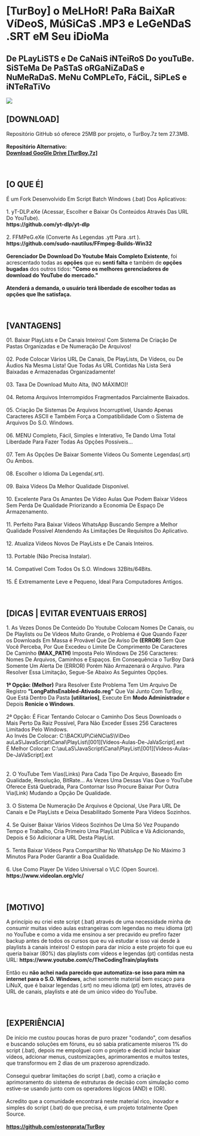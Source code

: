 # [TurBoy] o MeLHoR! PaRa BaiXaR VíDeoS, MúSiCaS .MP3 e LeGeNDaS .SRT eM Seu iDioMa
<h2>De PLayLiSTS e De CaNaiS iNTeiRoS Do youTuBe. SiSTeMa De PaSTaS oRGaNiZaDaS e NuMeRaDaS. MeNu CoMPLeTo, FáCiL, SiPLeS e iNTeRaTiVo</h2>
<img src="https://github.com/ostonprata/TurBoy/blob/main/TurBoy_1280x720.jpg">
<h2>[DOWNLOAD]</h2>
Repositório GitHub só oferece 25MB por projeto, o TurBoy.7z tem 27.3MB.
</br>
</br>
<b>Repositório Alternativo:</b>
</br>
<a href="https://drive.google.com/file/d/12BLgtgOA5dEW8e3YWjlPA5nXjOj2ntRp"><b>Download GooGle Drive [TurBoy.7z]</b></a>
</br>
</br>
</br>
<h2>[O QUE É]</h2>
É um Fork Desenvolvido Em Script Batch Windows (.bat) Dos Aplicativos:
</br>
</br>
1. yT-DLP.eXe (Acessar, Escolher e Baixar Os Conteúdos Através Das URL Do YouTube).
</br>
<b>https://github.com/yt-dlp/yt-dlp</b>
</br>
</br>
2. FFMPeG.eXe (Converte As Legendas .ytt Para .srt ).
</br>
<b>https://github.com/sudo-nautilus/FFmpeg-Builds-Win32</b>
</br>
</br>
<b>Gerenciador De Download Do Youtube Mais Completo Existente</b>, foi acrescentado todas as <b>opções</b> que eu <b>senti falta</b> e também de <b>opções bugadas</b> dos outros tidos: <b>"Como os melhores gerenciadores de download do YouTube do mercado."</b>
</br>
</br>
<b>Atenderá a demanda, o usuário terá liberdade de escolher todas as opções que lhe satisfaça.</b>
</br>
</br>
</br>
<h2>[VANTAGENS]</h2>
01. Baixar PlayLists e De Canais Inteiros! Com Sistema De Criação De Pastas Organizadas e De Numeração De Arquivos!
</br>
</br>
02. Pode Colocar Vários URL De Canais, De PlayLists, De Vídeos, ou De Áudios Na Mesma Lista! Que Todas As URL Contidas Na Lista Será Baixadas e Armazenadas Organizadamente!
</br>
</br>
03. Taxa De Download Muito Alta, (NO MÁXIMO)!
</br>
</br>
04. Retoma Arquivos Interrompidos Fragmentados Parcialmente Baixados.
</br>
</br>
05. Criação De Sistemas De Arquivos Incorruptível, Usando Apenas Caracteres ASCII e Também Força a Compatibilidade Com o Sistema de Arquivos Do S.O. Windows.
</br>
</br>
06. MENU Completo, Fácil, Simples e Interativo, Te Dando Uma Total Liberdade Para Fazer Todas As Opções Possíveis...
</br>
</br>
07. Tem As Opções De Baixar Somente Vídeos Ou Somente Legendas(.srt) Ou Ambos.
</br>
</br>
08. Escolher o Idioma Da Legenda(.srt).
</br>
</br>
09. Baixa Vídeos Da Melhor Qualidade Disponível.
</br>
</br>
10. Excelente Para Os Amantes De Vídeo Aulas Que Podem Baixar Vídeos Sem Perda De Qualidade Priorizando a Economia De Espaço De Armazenamento.
</br>
</br>
11. Perfeito Para Baixar Vídeos WhatsApp Buscando Sempre a Melhor Qualidade Possível Atendendo As Limitações De Requisitos Do Aplicativo.
</br>
</br>
12. Atualiza Vídeos Novos De PlayLists e De Canais Inteiros.
</br>
</br>
13. Portable (Não Precisa Instalar).
</br>
</br>
14. Compatível Com Todos Os S.O. Windows 32Bits/64Bits.
</br>
</br>
15. É Extremamente Leve e Pequeno, Ideal Para Computadores Antigos.
</br>
</br>
</br>
<h2>[DICAS | EVITAR EVENTUAIS ERROS]</h2>
1. As Vezes Donos De Conteúdo Do Youtube Colocam Nomes De Canais, ou De Playlists ou De Vídeos Muito Grande, o Problema é Que Quando Fazer os Downloads Em Massa é Provável Que De Aviso De <b>(ERROR)</b> Sem Que Você Perceba, Por Que Excedeu o Limite De Comprimento De Caracteres De Caminho <b>(MAX_PATH)</b> Imposta Pelo Windows De 256 Caracteres: Nomes De Arquivos, Caminhos e Espaços. Em Consequência o TurBoy Dará Somente Um Alerta De (ERROR) Porém Não Armazenará o Arquivo. Para Resolver Essa Limitação, Segue-Se Abaixo As Seguintes Opções.
</br>
</br>
<b>1ª Opção: (Melhor)</b> Para Resolver Este Problema Tem Um Arquivo De Registro <b>"LongPathsEnabled-Ativado.reg"</b> Que Vai Junto Com TurBoy, Que Está Dentro Da Pasta <b>[utilitarios]</b>, Execute Em <b>Modo Administrador</b> e Depois <b>Renicie o Windows</b>.
</br>
</br>
2ª Opção: É Ficar Tentando Colocar o Caminho Dos Seus Downloads o Mais Perto Da Raiz Possível, Para Não Exceder Esses 256 Caracteres Limitados Pelo Windows.
</br>
Ao Invés De Colocar: C:\BACKUP\CiêNCiaS\VíDeo auLaS\JavaScript\Canal\PlayList\[001][Vídeos-Aulas-De-JaVaScript].ext
</br>
É Melhor Colocar: C:\auLaS\JavaScript\Canal\PlayList\[001][Vídeos-Aulas-De-JaVaScript].ext
</br>
</br>
</br>
2. O YouTube Tem Vias(Links) Para Cada Tipo De Arquivo, Baseado Em Qualidade, Resolução, BitRate... As Vezes Uma Dessas Vias Que o YouTube Oferece Está Quebrada, Para Contornar Isso Procure Baixar Por Outra Via(Link) Mudando a Opção De Qualidade.
</br>
</br>
3. O Sistema De Numeração De Arquivos é Opcional, Use Para URL De Canais e De PlayLists e Deixa Desabilitado Somente Para Vídeos Sozinhos.
</br>
</br>
4. Se Quiser Baixar Vários Vídeos Sozinhos De Uma Só Vez Poupando Tempo e Trabalho, Cria Primeiro Uma PlayList Pública e Vá Adicionando, Depois é Só Adicionar a URL Desta PlayList.
</br>
</br>
5. Tenta Baixar Vídeos Para Compartilhar No WhatsApp De No Máximo 3 Minutos Para Poder Garantir a Boa Qualidade.
</br>
</br>
6. Use Como Player De Vídeo Universal o VLC (Open Source).
</br>
<b>https://www.videolan.org/vlc/</b>
</br>
</br>
</br>
<h2>[MOTIVO]</h2>
A princípio eu criei este script (.bat) através de uma necessidade minha de consumir muitas video aulas estrangeiras com legendas no meu idioma (pt) no YouTube e como a vida me ensinou a ser precavido eu prefiro fazer backup antes de todos os cursos que eu vá estudar e isso vai desde à playlists à canais inteiros! O estopin para dar início a este projeto foi que eu queria baixar (80%) das playlists com vídeos e legendas (pt) contidas nesta URL: <b>https://www.youtube.com/c/TheCodingTrain/playlists</b>
</br>
</br>
Então eu <b>não achei nada parecido que automatiza-se isso para mim na internet para o S.O. Windows</b>, achei somente material bem escaço para LiNuX, que é baixar legendas (.srt) no meu idioma (pt) em lotes, através de URL de canais, playlists e até de um único vídeo do YouTube.
</br>
</br>
</br>
<h2>[EXPERIÊNCIA]</h2>
De início me custou poucas horas de puro prazer "codando", com desafios e buscando soluções em fóruns, eu só sabia praticamente míseros 1% do script (.bat), depois me empolguei com o projeto e decidi incluir baixar vídeos, adcionar menus, customizações, aprimoramentos e muitos testes, que transformou em 2 dias de um prazeroso aprendizado.
</br>
</br>
Consegui quebrar limitações do script (.bat), como a criação e aprimoramento do sistema de estruturas de decisão com simulação como estive-se usando junto com os operadores lógicos (AND) e (OR).
</br>
</br>
Acredito que a comunidade encontrará neste material rico, inovador e simples do script (.bat) do que precisa, é um projeto totalmente Open Source.
</br>
</br>
<a href="https://github.com/ostonprata/TurBoy"><b>https://github.com/ostonprata/TurBoy</b></a>
